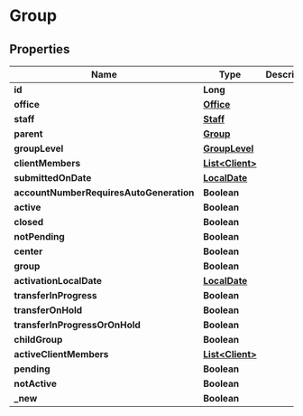 
# Group

## Properties
Name | Type | Description | Notes
------------ | ------------- | ------------- | -------------
**id** | **Long** |  |  [optional]
**office** | [**Office**](Office.md) |  |  [optional]
**staff** | [**Staff**](Staff.md) |  |  [optional]
**parent** | [**Group**](Group.md) |  |  [optional]
**groupLevel** | [**GroupLevel**](GroupLevel.md) |  |  [optional]
**clientMembers** | [**List&lt;Client&gt;**](Client.md) |  |  [optional]
**submittedOnDate** | [**LocalDate**](LocalDate.md) |  |  [optional]
**accountNumberRequiresAutoGeneration** | **Boolean** |  |  [optional]
**active** | **Boolean** |  |  [optional]
**closed** | **Boolean** |  |  [optional]
**notPending** | **Boolean** |  |  [optional]
**center** | **Boolean** |  |  [optional]
**group** | **Boolean** |  |  [optional]
**activationLocalDate** | [**LocalDate**](LocalDate.md) |  |  [optional]
**transferInProgress** | **Boolean** |  |  [optional]
**transferOnHold** | **Boolean** |  |  [optional]
**transferInProgressOrOnHold** | **Boolean** |  |  [optional]
**childGroup** | **Boolean** |  |  [optional]
**activeClientMembers** | [**List&lt;Client&gt;**](Client.md) |  |  [optional]
**pending** | **Boolean** |  |  [optional]
**notActive** | **Boolean** |  |  [optional]
**_new** | **Boolean** |  |  [optional]



